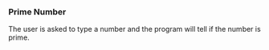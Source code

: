 ﻿### Prime Number 
 
The user is asked to type a number and the program will tell if the number is prime.